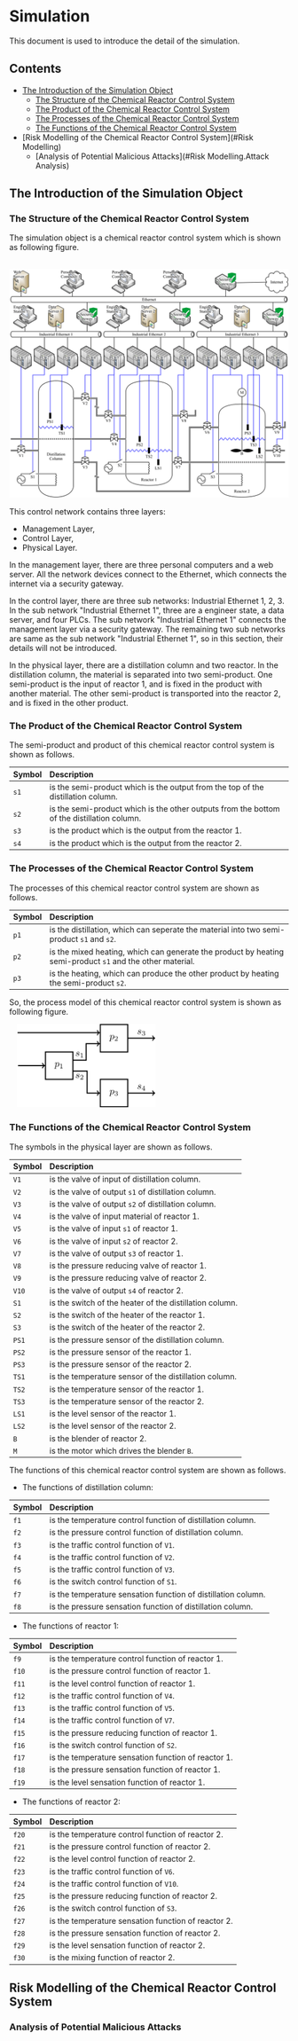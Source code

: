 # Simulation
This document is used to introduce the detail of the simulation.

## Contents
* [The Introduction of the Simulation Object](#Introduction)
	- [The Structure of the Chemical Reactor Control System](#Introduction.Structure)
	- [The Product of the Chemical Reactor Control System](#Introduction.Product)
	- [The Processes of the Chemical Reactor Control System](#Introduction.Processes)
	- [The Functions of the Chemical Reactor Control System](#Introduction.Functions)
* [Risk Modelling of the Chemical Reactor Control System](#Risk Modelling)
	- [Analysis of Potential Malicious Attacks](#Risk Modelling.Attack Analysis)


<h2 id="Introduction">The Introduction of the Simulation Object</h2>
<h3 id="Introduction.Structure">The Structure of the Chemical Reactor Control System</h3>

The simulation object is a chemical reactor control system which is shown as following figure.

&#8194;&#8194;<img src="/Figures/Structure.of.Reactor.Control.System.png" alt="Structure of Reactor Control System" />

This control network contains three layers:

* Management Layer,
* Control Layer,
* Physical Layer.

In the management layer, there are three personal computers and a web server. All the network devices connect to the Ethernet, which connects the internet via a security gateway.

In the control layer, there are three sub networks: Industrial Ethernet 1, 2, 3. In the sub network "Industrial Ethernet 1", three are a engineer state, a data server, and four PLCs. The sub network "Industrial Ethernet 1" connects the management layer via a security gateway. The remaining two sub networks are same as the sub network "Industrial Ethernet 1", so in this section, their details will not be introduced.

In the physical layer, there are a distillation column and two reactor. In the distillation column, the material is separated into two semi-product. One semi-product is the input of reactor 1, and is fixed in the product with another material. The other semi-product is transported into the reactor 2, and is fixed in the other product.

<h3 id="Introduction.Product">The Product of the Chemical Reactor Control System</h3>
The semi-product and product of this chemical reactor control system is shown as follows.

Symbol | Description
:---   | :---
`s1`   | is the semi-product which is the output from the top of the distillation column.
`s2`   | is the semi-product which is the other outputs from the bottom of the distillation column.
`s3`   | is the product which is the output from the reactor 1.
`s4`   | is the product which is the output from the reactor 2.

<h3 id="Introduction.Processes">The Processes of the Chemical Reactor Control System</h3>
The processes of this chemical reactor control system are shown as follows.

Symbol | Description
:---   | :---
`p1`   | is the distillation, which can seperate the material into two semi-product `s1` and `s2`.
`p2`   | is the mixed heating, which can generate the product by heating semi-product `s1` and the other material.
`p3`   | is the heating, which can produce the other product by heating the semi-product `s2`.

So, the process model of this chemical reactor control system is shown as following figure.

&#8194;&#8194;<img src="/Figures/Process.Model.of.Reactor.Control.System.png" width = "250" alt="Process Model of Reactor Control System" />

<h3 id="Introduction.Functions">The Functions of the Chemical Reactor Control System</h3>
The symbols in the physical layer are shown as follows.

Symbol | Description
:---   | :---
`V1`   | is the valve of input of distillation column.
`V2`   | is the valve of output `s1` of distillation column.
`V3`   | is the valve of output `s2` of distillation column.
`V4`   | is the valve of input material of reactor 1.
`V5`   | is the valve of input `s1` of reactor 1.
`V6`   | is the valve of input `s2` of reactor 2.
`V7`   | is the valve of output `s3` of reactor 1.
`V8`   | is the pressure reducing valve of reactor 1.
`V9`   | is the pressure reducing valve of reactor 2.
`V10`  | is the valve of output `s4` of reactor 2.
`S1`   | is the switch of the heater of the distillation column.
`S2`   | is the switch of the heater of the reactor 1.
`S3`   | is the switch of the heater of the reactor 2.
`PS1`  | is the pressure sensor of the distillation column.
`PS2`  | is the pressure sensor of the reactor 1.
`PS3`  | is the pressure sensor of the reactor 2.
`TS1`  | is the temperature sensor of the distillation column.
`TS2`  | is the temperature sensor of the reactor 1.
`TS3`  | is the temperature sensor of the reactor 2.
`LS1`  | is the level sensor of the reactor 1.
`LS2`  | is the level sensor of the reactor 2.
`B`    | is the blender of reactor 2.
`M`    | is the motor which drives the blender `B`.

The functions of this chemical reactor control system are shown as follows.

* The functions of distillation column:

Symbol | Description
:---   | :---
`f1`   | is the temperature control function of distillation column.
`f2`   | is the pressure control function of distillation column.
`f3`   | is the traffic control function of `V1`.
`f4`   | is the traffic control function of `V2`.
`f5`   | is the traffic control function of `V3`.
`f6`   | is the switch control function of `S1`.
`f7`   | is the temperature sensation function of distillation column.
`f8`   | is the pressure sensation function of distillation column.

* The functions of reactor 1:

Symbol | Description
:---   | :---
`f9`   | is the temperature control function of reactor 1.
`f10`  | is the pressure control function of reactor 1.
`f11`  | is the level control function of reactor 1.
`f12`  | is the traffic control function of `V4`.
`f13`  | is the traffic control function of `V5`.
`f14`  | is the traffic control function of `V7`.
`f15`  | is the pressure reducing function of reactor 1.
`f16`  | is the switch control function of `S2`.
`f17`  | is the temperature sensation function of reactor 1.
`f18`  | is the pressure sensation function of reactor 1.
`f19`  | is the level sensation function of reactor 1.

* The functions of reactor 2:

Symbol | Description
:---   | :---
`f20`  | is the temperature control function of reactor 2.
`f21`  | is the pressure control function of reactor 2.
`f22`  | is the level control function of reactor 2.
`f23`  | is the traffic control function of `V6`.
`f24`  | is the traffic control function of `V10`.
`f25`  | is the pressure reducing function of reactor 2.
`f26`  | is the switch control function of `S3`.
`f27`  | is the temperature sensation function of reactor 2.
`f28`  | is the pressure sensation function of reactor 2.
`f29`  | is the level sensation function of reactor 2.
`f30`  | is the mixing function of reactor 2. 

<h2 id="Risk Modelling">Risk Modelling of the Chemical Reactor Control System</h2>
<h3 id="Risk Modelling.Attack Analysis">Analysis of Potential Malicious Attacks</h3>

